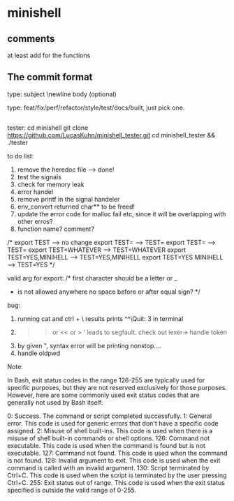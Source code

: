 # minishell

## comments

at least add for the functions

## The commit format

type: subject
\newline
body (optional)

type: feat/fix/perf/refactor/style/test/docs/built, just pick one.

##

tester:
cd minishell
git clone https://github.com/LucasKuhn/minishell_tester.git
cd minishell_tester && ./tester


to do list:

1. remove the heredoc file --> done!
2. test the signals
3. check for memory leak
4. error handel
5. remove printf in the signal handeler
6. env_convert returned char** to be freed!
7. update the error code for malloc fail etc, since it will be overlapping with other erros?
8. function name? comment?


/*
export TEST --> no change
export TEST= --> TEST=
export TEST= --> TEST=
export TEST=WHATEVER --> TEST=WHATEVER
export TEST=YES,MINIHELL --> TEST=YES,MINIHELL
export TEST=YES MINIHELL --> TEST=YES
*/

valid arg for export:
/*
first character should be a letter or _
- is not allowed anywhere
 no space before or after equal sign?
 */

bug:
1. running cat and ctrl + \ results prints ^\^\Quit: 3 in terminal
2. >> or << or > ' leads to segfault. check out lexer-> handle token
3. by given ", syntax error will be printing nonstop....
4. handle oldpwd


Note:

In Bash, exit status codes in the range 126-255 are typically used for specific purposes,
but they are not reserved exclusively for those purposes. However, here are some commonly
used exit status codes that are generally not used by Bash itself:

0: Success. The command or script completed successfully.
1: General error. This code is used for generic errors that don't have a specific code assigned.
2: Misuse of shell built-ins. This code is used when there is a misuse of shell built-in commands or shell options.
126: Command not executable. This code is used when the command is found but is not executable.
127: Command not found. This code is used when the command is not found.
128: Invalid argument to exit. This code is used when the exit command is called with an invalid argument.
130: Script terminated by Ctrl+C. This code is used when the script is terminated by the user pressing Ctrl+C.
255: Exit status out of range. This code is used when the exit status specified is outside the valid range of 0-255.
